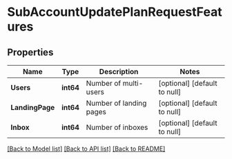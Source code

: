 # SubAccountUpdatePlanRequestFeatures

## Properties
Name | Type | Description | Notes
------------ | ------------- | ------------- | -------------
**Users** | **int64** | Number of multi-users | [optional] [default to null]
**LandingPage** | **int64** | Number of landing pages | [optional] [default to null]
**Inbox** | **int64** | Number of inboxes | [optional] [default to null]

[[Back to Model list]](../README.md#documentation-for-models) [[Back to API list]](../README.md#documentation-for-api-endpoints) [[Back to README]](../README.md)


